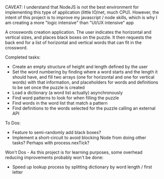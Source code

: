 CAVEAT: I understand that NodeJS is not the best environment for implementing this type of application (little IO/net, much CPU). However, the intent of this project is to improve my javascript / node skills,
which is why I am creating a more "logic intensive" than "UI/UX intensive" app

A crosswords creation application. The user indicates the horizontal and vertical sizes, and places black boxes on the puzzle. It then requests the back end for a list of horizontal and vertical words that can fit in the crossword.

Completed tasks:

* Create an empty structure of height and length defined by the user
* Set the word numbering by finding where a word starts and the length it should have, and fill two arrays (one for horizontal and one for vertical words) with that information, and placeholders for words and definitions to be set once the puzzle is created
* Load a dictionary (a word list actually) asynchronously
* Find word patterns to look for when filling the puzzle
* Find words in the word list that match a pattern
* Find definitions to the words selected for the puzzle calling an external API

To Dos:

* Feature to semi-randomly add black boxes?
* Implement a short-circuit to avoid blocking Node from doing other tasks? Perhaps with process.nexTick?

Won't Dos - As this project is for learning purposes, some overhead reducing improvements probably won't be done:

* Speed up lookup process by splitting dictionary by word length / first letter
